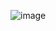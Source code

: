 ![image](https://github.com/AdielsonMedeiros/Hamburgueria/assets/101524335/261a7f9b-037b-4241-9e61-81b6da3fcbee)
